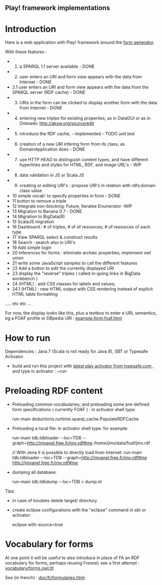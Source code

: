 Play! framework implementations
---

# Introduction
Here is a web application with Play! framework around the [form generator](../forms/README.md).

With these features :

- 1. a SPARQL 1.1 server available - DONE
- 2. user enters an URI and form view appears with the data from Internet - DONE
- 2.1 user enters an URI and form view appears with the data from the SPARQL server (RDF cache) - DONE
- 3. URIs in the form can be clicked to display another form with the data from Internet - DONE
- 4. entering new triples for existing properties, as in DataGUI or as in Ontowiki: http://aksw.org/source/edit
- 5. introduce the RDF cache, - implemented - TODO unit test
- 6. creation of a new URI infering form from its class, as DomainApplication does - DONE
- 7. use HTTP HEAD to distinguish content types, and have different hyperlinks and styles for HTML, RDF, and image URL's - WIP
- 8. data validation in JS or Scala.JS
- 9. creating or editing URI's : propose URI's in relation with rdfs:domain class value
- 10 simple vocab' to specify properties in form - DONE
- 11 button to remove a triple
- 12 Integrate non-blocking: Future, Iteratee Enumerator -WIP
- 13 Migration to Banana 0.7  - DONE
- 14 Migration to BigData(R)
- 15 ScalaJS migration 
- 16 Dashboard : # of triples, # of of resources; # of resources of each type
- 17 View SPARQL select & construct results
- 18 Search : search also in URI's
- 19 Add simple login 
- 20 Inferences for forms : eliminate archaic properties; implement owl union
- 21 write some JavaScript samples to call the different features
- 22 Add a button to edit the currently displayed URI
- 23 display the "reverse" triples ( called in-going links in BigData workbench )
- 24   (HTML) : add CSS classes for labels and values;
- 24.1 (HTML) : new HTML output with CSS rendering instead of explicit HTML table formatting

..... etc etc ...

For now, the display looks like this, 
plus a textbox to enter a URL semantics, eg a FOAF profile or DBpedia URI : 
[example.form.foaf.html](http://htmlpreview.github.io/?https://github.com/jmvanel/semantic_forms/blob/master/scala/forms/example.form.foaf.html)

# How to run

Dependencies : Java 7 (Scala is not ready for Java 8), SBT or Typesafe Activator 

- build and run this project with [latest play activator from typesafe.com](http://typesafe.com/platform/getstarted) , and type in activator : ~run

# Preloading RDF content

- Preloading common vocabularies, and preloading some pre-defined form specifications ( currently FOAF ) : in activator shell type:

    run-main deductions.runtime.sparql_cache.PopulateRDFCache

- Preloading a local file: in activator shell type: for example:

    run-main tdb.tdbloader --loc=TDB --graph=http://jmvanel.free.fr/jmv.rdf#me /home/jmv/data/foaf/jmv.rdf

    // With Jena it is possible to directly load from Internet:
    run-main tdb.tdbloader --loc=TDB --graph=http://jmvanel.free.fr/jmv.rdf#me http://jmvanel.free.fr/jmv.rdf#me 



- dumping all database:

    run-main tdb.tdbdump   --loc=TDB > dump.nt

Tips:

- in case of troubles delete target/ directory
- create eclipse configurations with the "eclipse" command in sbt or activator:

    eclipse with-source=true

# Vocabulary for forms
At one point it will be useful to also introduce in place of FA an RDF vocabulary for forms, perhaps reusing Fresnel;
see a first attempt :
[vocabulary/forms.owl.ttl](../../vocabulary/forms.owl.ttl)

See (in french) :
[doc/fr/formulaires.html](http://htmlpreview.github.io/?https://github.com/jmvanel/semantic_forms/blob/master/doc/fr/formulaires.html)

